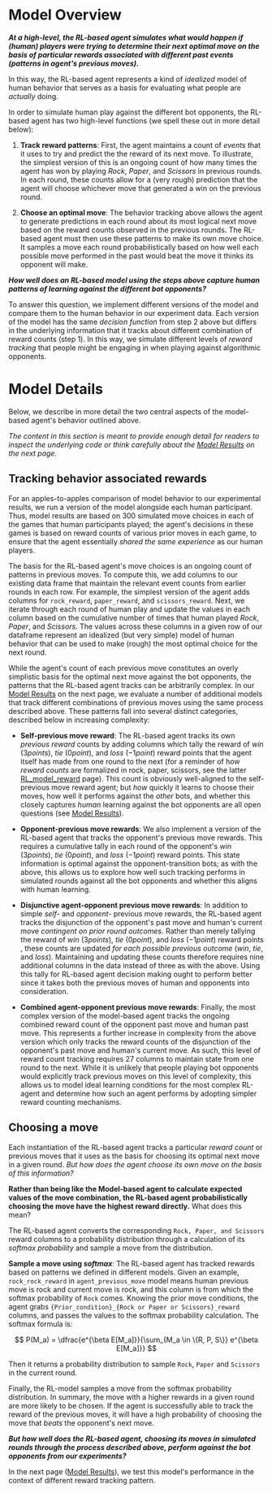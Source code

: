 # Model Overview

***At a high-level, the RL-based agent simulates what would happen if (human) players were trying to determine their next optimal move on the basis of particular rewards associated with different past events (patterns in agent's previous moves).***

In this way, the RL-based agent represents a kind of *idealized* model of human behavior that serves as a basis for evaluating what people are *actually* doing.

In order to simulate human play against the different bot opponents, the RL-based agent has two high-level functions (we spell these out in more detail below):

1. **Track reward patterns**: First, the agent maintains a count of *events* that it uses to try and predict the the reward of its next move. To illustrate, the simplest version of this is an ongoing count of how many times the agent has won by playing *Rock*, *Paper*, and *Scissors* in previous rounds. In each round, these counts allow for a (very rough) prediction that the agent will choose whichever move that generated a win on the previous round.

2. **Choose an optimal move**: The behavior tracking above allows the agent to generate predictions in each round about its most logical next move based on the reward counts observed in the previous rounds. The RL-based agent must then use these patterns to make its own move choice. It samples a move each round probabilistically based on how well each possible move performed in the past would beat the move it thinks its opponent will make.

***How well does an RL-based model using the steps above capture human patterns of learning against the different bot opponents?***

To answer this question, we implement different versions of the model and compare them to the human behavior in our experiment data. Each version of the model has the same *decision function* from step 2 above but differs in the underlying information that it tracks about different combination of reward counts (step 1). In this way, we simulate different levels of *reward tracking* that people might be engaging in when playing against algorithmic opponents.

# Model Details

Below, we describe in more detail the two central aspects of the model-based agent's behavior outlined above.

*The content in this section is meant to provide enough detail for readers to inspect the underlying code or think carefully about the [Model Results](RLModel_results.md) on the next page.*


## Tracking behavior associated rewards

For an apples-to-apples comparison of model behavior to our experimental results, we run a version of the model alongside each human participant. Thus, model results are based on 300 simulated move choices in each of the games that human participants played; the agent's decisions in these games is based on reward counts of various prior moves in each game, to ensure that the agent essentially *shared the same experience* as our human players.

The basis for the RL-based agent's move choices is an ongoing count of patterns in previous moves. To compute this, we add columns to our existing data frame that maintain the relevant event counts from earlier rounds in each row. For example, the simplest version of the agent adds columns for `rock_reward`, `paper_reward`, and `scissors_reward`. Next, we iterate through each round of human play and update the values in each column based on the cumulative number of times that human played *Rock*, *Paper*, and *Scissors*. The values across these columns in a given row of our dataframe represent an idealized (but very simple) model of human behavior that can be used to make (rough) the most optimal choice for the next round.

While the agent's count of each previous move constitutes an overly simplistic basis for the optimal next move against the bot opponents, the patterns that the RL-based agent tracks can be arbitrarily complex. In our [Model Results](RLModel_results.md) on the next page, we evaluate a number of additional models that track different combinations of previous moves using the same process described above. These patterns fall into several distinct categories, described below in increasing complexity:

- **Self-previous move reward**: The RL-based agent tracks its own *previous reward* counts by adding columns which tally the reward of *win* ($3 points$), *tie* ($0 point$), and *loss* ($-1 point$) reward points that the agent itself has made from one round to the next (for a reminder of how *reward counts* are formalized in rock, paper, scissors, see the latter [RL_model_reward](RL_model_reward.ipynb) page). This count is obviously well-aligned to the self-previous move reward agent; but *how* quickly it learns to choose their moves, how well it performs against the *other* bots, and whether this closely captures *human* learning against the bot opponents are all open questions (see [Model Results](RLModel_results.md)).

- **Opponent-previous move rewards**: We also implement a version of the RL-based agent that tracks the opponent's previous move rewards. This requires a cumulative tally in each round of the opponent's *win* ($3 points$), *tie* ($0 point$), and *loss* ($-1 point$) reward points. This state information is optimal against the opponent-transition bots; as with the above, this allows us to explore how well such tracking performs in simulated rounds against all the bot opponents and whether this aligns with human learning.

- **Disjunctive agent-opponent previous move rewards**: In addition to simple *self-* and *opponent-* previous move rewards, the RL-based agent tracks the disjunction of the opponent's past move and human's current move *contingent on prior round outcomes*. Rather than merely tallying the reward of *win* ($3 points$), *tie* ($0 point$), and *loss* ($-1 point$) reward points , these counts are updated *for each possible previous outcome* (*win*, *tie*, and *loss*). Maintaining and updating these counts therefore requires nine additional columns in the data instead of three as with the above. Using this tally for RL-based agent decision making ought to perform better since it takes both the previous moves of human and opponents into consideration.

- **Combined agent-opponent previous move rewards**: Finally, the most complex version of the model-based agent tracks the ongoing combined reward count of the opponent past move and human past move. This represents a further increase in complexity from the above version which only tracks the reward counts of the disjunction of the opponent's past move and human's current move. As such, this level of reward count tracking requires 27 columns to maintain state from one round to the next. While it is unlikely that people playing bot opponents would explicitly track previous moves on this level of complexity, this allows us to model ideal learning conditions for the most complex RL-agent and determine how such an agent performs by adopting simpler reward counting mechanisms.

## Choosing a move

Each instantiation of the RL-based agent tracks a particular *reward count* or previous moves that it uses as the basis for choosing its optimal next move in a given round. *But how does the agent choose its own move on the basis of this information?*

**Rather than being like the Model-based agent to calculate expected values of the move combination, the RL-based agent probabilistically choosing the move have the highest reward directly.** What does this mean?

The RL-based agent converts the corresponding `Rock, Paper, and Scissors` reward columns to a probability distribution through a calculation of its *softmax probability* and sample a move from the distribution.

**Sample a move using *softmax***: The RL-based agent has tracked rewards based on patterns we defined in different models. Given an example, `rock_rock_reward` in `agent_previous_move` model means human previous move is rock and current move is rock, and this column is from which the softmax probability of `Rock` comes. Knowing the prior move conditions, the agent grabs `{Prior_condition}_{Rock or Paper or Scissors}_reward` columns, and passes the values to the softmax probability calculation. The softmax formula is:

$$
  P(M_a) = \dfrac{e^{\beta E[M_a]}}{\sum_{M_a \in \{R, P, S\}} e^{\beta E[M_a]}}
$$

Then it returns a probability distribution to sample `Rock`, `Paper` and `Scissors` in the current round.

Finally, the RL-model samples a move from the softmax probability distribution. In summary, the move with a higher rewards in a given round are more likely to be chosen. If the agent is successfully able to track the reward of the previous moves, it will have a high probability of choosing the move that *beats* the opponent's next move.

***But how well does the RL-based agent, choosing its moves in simulated rounds through the process described above, perform against the bot opponents from our experiments?***

In the next page ([Model Results](RLModel_results.md)), we test this model's performance in the context of different reward tracking pattern.
